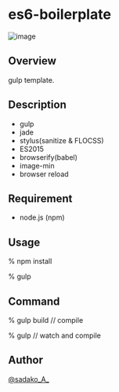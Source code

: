 # es6-boilerplate
![image](http://sadakoa.minibird.jp/img/boi.png)

## Overview

gulp template.

## Description

- gulp
- jade
- stylus(sanitize & FLOCSS)
- ES2015
- browserify(babel)
- image-min
- browser reload

## Requirement

- node.js (npm)

## Usage

  % npm install

  % gulp

## Command

  % gulp build // compile

  % gulp // watch and compile

## Author
[@sadako_A_](https://twitter.com/sadako_A_)
